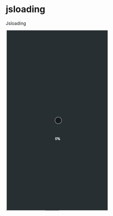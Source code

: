 # jsloading
Jsloading

![示意图](https://github.com/wei63w/jsloading/blob/master/images/jsloading.gif)
